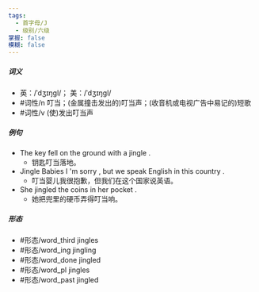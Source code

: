 ```yaml
---
tags:
  - 首字母/J
  - 级别/六级
掌握: false
模糊: false
---
```

##### 词义
- 英：/ˈdʒɪŋɡl/； 美：/ˈdʒɪŋɡl/
- #词性/n  叮当；(金属撞击发出的)叮当声；(收音机或电视广告中易记的)短歌
- #词性/v  (使)发出叮当声
##### 例句
- The key fell on the ground with a jingle .
	- 钥匙叮当落地。
- Jingle Babies I 'm sorry , but we speak English in this country .
	- 叮当婴儿我很抱歉，但我们在这个国家说英语。
- She jingled the coins in her pocket .
	- 她把兜里的硬币弄得叮当响。
##### 形态
- #形态/word_third jingles
- #形态/word_ing jingling
- #形态/word_done jingled
- #形态/word_pl jingles
- #形态/word_past jingled
